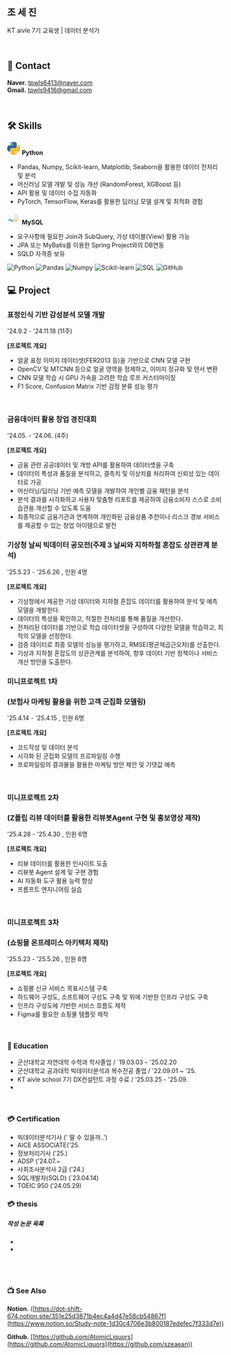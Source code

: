 ## 조 세 진

KT aivle 7기 교육생 | 데이터 분석가
<!--모델 : https://roseline.oopy.io/resume-->


&nbsp;  


## 📧 Contact
**Naver.**  tpwls6413@naver.com        
**Gmail.**  tpwls9416@gmail.com   

&nbsp;

## 🛠️ Skills  
<img src="./python_icon.png" width="30px" height="30px"/> **Python** &nbsp; 
- Pandas, Numpy, Scikit-learn, Matplotlib, Seaborn을 활용한 데이터 전처리 및 분석  
- 머신러닝 모델 개발 및 성능 개선 (RandomForest, XGBoost 등)  
- API 활용 및 데이터 수집 자동화
- PyTorch, TensorFlow, Keras를 활용한 딥러닝 모델 설계 및 최적화 경험
&nbsp;  

<img src="./mysql_icon.png" width="30px" height="30px"/> **MySQL** &nbsp; 
- 요구사항에 필요한 Join과 SubQuery, 가상 테이블(View) 활용 가능 
- JPA 또는 MyBatis를 이용한 Spring Project와의 DB연동 
- SQLD 자격증 보유
&nbsp; 


![Python](https://img.shields.io/badge/Python-3776AB?style=for-the-badge&logo=python&logoColor=white)
![Pandas](https://img.shields.io/badge/Pandas-150458?style=for-the-badge&logo=pandas&logoColor=white)
![Numpy](https://img.shields.io/badge/Numpy-013243?style=for-the-badge&logo=numpy&logoColor=white)
![Scikit-learn](https://img.shields.io/badge/Scikit--learn-F7931E?style=for-the-badge&logo=scikitlearn&logoColor=white)
![SQL](https://img.shields.io/badge/SQL-4479A1?style=for-the-badge&logo=mysql&logoColor=white)
![GitHub](https://img.shields.io/badge/GitHub-181717?style=for-the-badge&logo=github&logoColor=white)
&nbsp;  




## 💻 Project

### 표정인식 기반 감성분석 모델 개발
'24.9.2 - '24.11.18 (11주)

**[프로젝트 개요]**
- 얼굴 표정 이미지 데이터셋(FER2013 등)을 기반으로 CNN 모델 구현
- OpenCV 및 MTCNN 등으로 얼굴 영역을 정제하고, 이미지 정규화 및 텐서 변환
- CNN 모델 학습 시 GPU 가속을 고려한 학습 루프 커스터마이징
- F1 Score, Confusion Matrix 기반 감정 분류 성능 평가



&nbsp;  

### 금융데이터 활용 창업 경진대회
'24.05. - '24.06. (4주)

**[프로젝트 개요]**
- 금융 관련 공공데이터 및 개방 API를 활용하여 데이터셋을 구축
- 데이터의 특성과 품질을 분석하고, 결측치 및 이상치를 처리하여 신뢰성 있는 데이터로 가공
- 머신러닝/딥러닝 기반 예측 모델을 개발하여 개인별 금융 패턴을 분석
- 분석 결과를 시각화하고 사용자 맞춤형 리포트를 제공하여 금융소비자 스스로 소비습관을 개선할 수 있도록 도움
- 최종적으로 금융기관과 연계하여 개인화된 금융상품 추천이나 리스크 경보 서비스를 제공할 수 있는 창업 아이템으로 발전
&nbsp;  




### 기상청 날씨 빅데이터 공모전(주제 3  날씨와 지하하철 혼잡도 상관관계 분석)
'25.5.23 - '25.6.26  , 인원 4명  

**[프로젝트 개요]**  
- 기상청에서 제공한 기상 데이터와 지하철 혼잡도 데이터를 활용하여 분석 및 예측 모델을 개발한다.
- 데이터의 특성을 확인하고, 적절한 전처리를 통해 품질을 개선한다.
- 전처리된 데이터를 기반으로 학습 데이터셋을 구성하여 다양한 모델을 학습하고, 최적의 모델을 선정한다.
- 검증 데이터로 최종 모델의 성능을 평가하고, RMSE(평균제곱근오차)를 산출한다.
- 기상과 지하철 혼잡도의 상관관계를 분석하여, 향후 데이터 기반 정책이나 서비스 개선 방안을 도출한다.
&nbsp;  

### 미니프로젝트 1차
### (보험사 마케팅 활용을 위한 고객 군집화 모델링)
'25.4.14 - '25.4.15  , 인원 6명  

**[프로젝트 개요]**  
- 코드작성 및 데이터 분석
- 시각화 된 군집화 모델의 프로파일링 수행
- 프로파일링의 결과물을 활용한 마케팅 방안 제안 및 기댓값 예측

&nbsp;  

### 미니프로젝트 2차
### (Z플립 리뷰 데이터를 활용한 리뷰봇Agent 구현 및 홍보영상 제작)
'25.4.28 - '25.4.30  , 인원 6명  

**[프로젝트 개요]**  
- 리뷰 데이터를 활용한 인사이트 도출 
- 리뷰봇 Agent 설계 및 구현 경험
- AI 자동화 도구 활용 능력 향상
- 프롬프트 엔지니어링 실습

&nbsp;  

### 미니프로젝트 3차
### (쇼핑몰 온프레미스 아키텍처 제작)
'25.5.23 - '25.5.26  , 인원 8명  

**[프로젝트 개요]**  
- 쇼핑몰 신규 서비스 목표시스템 구축
- 하드웨어 구성도, 소프트웨어 구성도 구축 및 위에 기반한 인프라 구성도 구축
- 인프라 구성도에 기반한 서비스 흐름도 제작
- Figma를 활요한 쇼핑몰 템플릿 제작

&nbsp;  

### 📙 Education
- 군산대학교 자연대학 수학과 학사졸업  / `19.03.03 – '25.02.20
- 군산대학교 공과대학 빅데이터분석과 복수전공 졸업 / '22.09.01 ~ '25.
- KT aivle school 7기 DX컨설턴트 과정 수료  / '25.03.25 - '25.09.
- 

&nbsp;  

### 💳 Certification
- 빅데이터분석기사 (' 딸 수 있을까..')
- AICE ASSOCIATE('25.
- 정보처리기사 ('25.)
- ADSP ('24.07.~
- 사회조사분석사 2급 ('24.)
- SQL개발자(SQLD) (`23.04.14)
- TOEIC 950 ('24.05.29)



### 💳 thesis
##### 작성 논문 목록
- 
- 

&nbsp;  
---


### 📺 See Also

**Notion.** ([https://dot-shift-674.notion.site/351e25d3871b4ec4a4d47e58cb54867f](https://www.notion.so/Study-note-1d30c4706e3b800187edefec7f333d7e))

**Github.**  [[https://github.com/AtomicLiquors](https://github.com/AtomicLiquors](https://github.com/szeaean))
